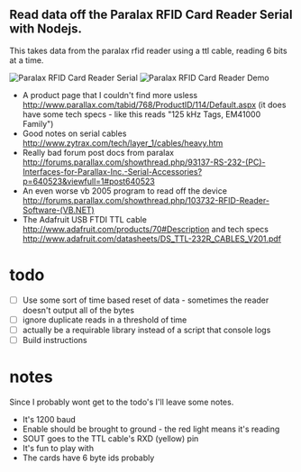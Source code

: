 ## Read data off the Paralax RFID Card Reader Serial with Nodejs.

This takes data from the paralax rfid reader using a ttl cable, reading 6 bits at a time.

![Paralax RFID Card Reader Serial](https://raw.github.com/reconbot/rfid-reader/master/28140-M.jpg)
![Paralax RFID Card Reader Demo](https://raw.github.com/reconbot/rfid-reader/master/paralax-rfid-reader.jpg)

 - A product page that I couldn't find more usless http://www.parallax.com/tabid/768/ProductID/114/Default.aspx (it does have some tech specs - like this reads "125 kHz Tags, EM41000 Family")
 - Good notes on serial cables http://www.zytrax.com/tech/layer_1/cables/heavy.htm
 - Really bad forum post docs from paralax http://forums.parallax.com/showthread.php/93137-RS-232-(PC)-Interfaces-for-Parallax-Inc.-Serial-Accessories?p=640523&viewfull=1#post640523
 - An even worse vb 2005 program to read off the device http://forums.parallax.com/showthread.php/103732-RFID-Reader-Software-(VB.NET)
 - The Adafruit USB FTDI TTL cable http://www.adafruit.com/products/70#Description and tech specs http://www.adafruit.com/datasheets/DS_TTL-232R_CABLES_V201.pdf

# todo
 - [ ] Use some sort of time based reset of data - sometimes the reader doesn't output all of the bytes
 - [ ] ignore duplicate reads in a threshold of time
 - [ ] actually be a requirable library instead of a script that console logs
 - [ ] Build instructions

# notes
Since I probably wont get to the todo's I'll leave some notes.
 - It's 1200 baud
 - Enable should be brought to ground - the red light means it's reading
 - SOUT goes to the TTL cable's RXD (yellow) pin
 - It's fun to play with
 - The cards have 6 byte ids probably
